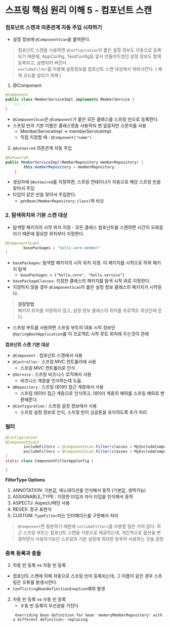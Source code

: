 # 스프링 핵심 원리 이해 5 - 컴포넌트 스캔

### 컴포넌트 스캔과 의존관계 자동 주입 시작하기
* 설정 정보에 `@ComponentScan`을 붙여준다. 
> 컴포넌트 스캔을 사용하면 `@Configuration`이 붙은 설정 정보도 자동으로 등록되기 때문에, AppConfig,
> TestConfig등 앞서 만들어두었던 설정 정보도 함께 등록되고, 실행되어 버린다.   
> `excludeFilter`를 이용해 설정정보를 컴포넌트 스캔 대상에서 제외시킨다. ( 예제 코드를 살리기 위해 )

1. @Component
```java
@Component
public class MemberServiceImpl implements MemberService {
    //...
}
```
* `@ComponentScan`은 `@Component`가 붙은 모든 클래스를 스프링 빈으로 등록한다. 
* 스프링 빈의 기본 이름은 클래스명을 사용하되 맨 앞글자만 소문자를 사용
  * MemberServiceImpl -> memberServiceImpl
  * 직접 지정할 때 : `@Component("name")`

2. `@Autowired` 의존관계 자동 주입
```java
@Autowired
public MemberServiceImpl(MemberRepository memberRepository) {
        this.memberRepository = memberRepository;
    }
```
* 생성자에 `@Autowired`를 지정하면, 스프링 컨테이너가 자동으로 해당 스프링 빈을 찾아서 주입
* 타입이 같은 빈을 찾아서 주입한다. 
  * `getBean(MemberRepository.class)`와 비슷

### 2. 탐색위치와 기본 스캔 대상
* 탐색할 패키지의 시작 위치 지정 - 모든 클래스 컴포넌트를 스캔하면 시간이 오래걸리기 때문에 필요한 위치부터 지정한다. 
```java
@ComponentScan(
        basePackages = "hello.core.member"
)
```
* `basePackages`: 탐색할 패키지의 시작 위치 지정. 이 패키지를 시작으로 하위 패키지 탐색
  * `basePackages = {"hello,core", "hello.service"}`
* `basePackageClasses`: 지정한 클래스의 패키지를 탐색 시작 위로 지정한다. 
* 지정하지 않을 경우 `@ComponentScan`이 붙은 설정 정보 클래스의 패키지가 시작된다. 

> **권장방법**   
> 패키지 위치를 지정하지 않고, 설정 정보 클래스의 위치를 프로젝트 최상단에 둔다. 

* 스프링 부트를 사용하면 스프링 부트의 대표 시작 정보인 `@SpringBootApplication`를 이 프로젝트 시작 루트 위치에 두는것이 관례

**컴포넌트 스캔 기본 대상**   
* `@Component` : 컴포넌트 스캔에서 사용
* `@Controller` : 스프링 MVC 컨트롤러에 사용
  * 스프링 MVC 컨트롤러로 인식
* `@Service` : 스프링 비즈니스 로직에서 사용
  * 비즈니스 계층을 인식하는데 도움. 
* `@Repository` : 스프링 데이터 접근 계층에서 사용
  * 스프링 데이터 접근 계층으로 인식하고, 데이터 계층의 예외를 스프링 예외로 변환해준다.
* `@Configuration` : 스프링 설정 정보에서 사용
  * 스프링 설정 정보로 인식, 스프링 빈이 싱글톤을 유지하도록 추가 처리


### 필터
```java
@Configuration
@ComponentScan(
        includeFilters = @ComponentScan.Filter(classes = MyIncludeComponent.class),
        excludeFilters = @ComponentScan.Filter(classes = MyExcludeComponent.class)
)
static class ComponentFilterAppConfig {

}
```
**FilterType Options**
1. ANNOTATION: 기본값, 애노테이션을 인식해서 동작 (기본값, 생략가능)
2. ASSIGNABLE_TYPE : 지정한 타입과 자식 타입을 인식해서 동작
3. ASPECTJ: AspectJ패턴 사용
4. REGEX: 정규 표현식
5. CUSTOM: `TypeFilter`라는 인터페이스를 구현해서 처리

> `@Component`면 충분하기 때문에 `includeFilters`를 사용할 일은 거의 없다. 
> 최근 스프링 부트는 컴포넌트 스캔을 기본으로 제공하는데, 개인적으로 옵션을 변경하면서 사용하기보단
> 스프링의 기본 설정에 최대한 맞추어 사용하는 것을 권장


### 중복 등록과 충돌
1. 자동 빈 등록 vs 자동 빈 등록
  * 컴포넌트 스캔에 의해 자동으로 스프링 빈이 등록되는데, 그 이름이 같은 경우 스프링은 오류를 발생시칸다. 
  * `ConflictingBeanDefinitionExeption`예외 발생
2. 자동 빈 등록 vs 수동 빈 등록
   * 수동 빈 등록이 우선권을 가진다
   ```text
    Overriding bean definition for bean 'memoryMemberRepository' with a different definition: replacing
  ```